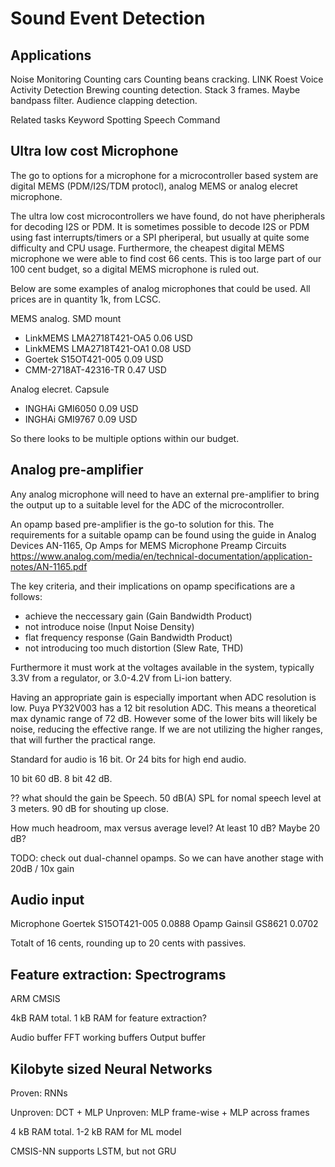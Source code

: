 
# Sound Event Detection

## Applications

Noise Monitoring
Counting cars
Counting beans cracking. LINK Roest
Voice Activity Detection
Brewing counting detection. Stack 3 frames. Maybe bandpass filter.
Audience clapping detection.

Related tasks
Keyword Spotting
Speech Command



## Ultra low cost Microphone

The go to options for a microphone for a microcontroller based system are 
digital MEMS (PDM/I2S/TDM protocl), analog MEMS or analog elecret microphone.

The ultra low cost microcontrollers we have found, do not have pheripherals for decoding I2S or PDM.
It is sometimes possible to decode I2S or PDM using fast interrupts/timers or a SPI pheriperal,
but usually at quite some difficulty and CPU usage.
Furthermore, the cheapest digital MEMS microphone we were able to find cost 66 cents.
This is too large part of our 100 cent budget, so a digital MEMS microphone is ruled out.

Below are some examples of analog microphones that could be used.
All prices are in quantity 1k, from LCSC.

MEMS analog. SMD mount

- LinkMEMS LMA2718T421-OA5 0.06 USD
- LinkMEMS LMA2718T421-OA1 0.08 USD 
- Goertek S15OT421-005     0.09 USD
- CMM-2718AT-42316-TR      0.47 USD

Analog elecret. Capsule

- INGHAi GMI6050  0.09 USD
- INGHAi GMI9767  0.09 USD 

So there looks to be multiple options within our budget.

## Analog pre-amplifier

Any analog microphone will need to have an external pre-amplifier
to bring the output up to a suitable level for the ADC of the microcontroller.

An opamp based pre-amplifier is the go-to solution for this.
The requirements for a suitable opamp can be found using the guide in
Analog Devices AN-1165, Op Amps for MEMS Microphone Preamp Circuits
https://www.analog.com/media/en/technical-documentation/application-notes/AN-1165.pdf

The key criteria, and their implications on opamp specifications are a follows:

- achieve the neccessary gain (Gain Bandwidth Product) 
- not introduce noise (Input Noise Density)
- flat frequency response (Gain Bandwidth Product)
- not introducing too much distortion (Slew Rate, THD)

Furthermore it must work at the voltages available in the system,
typically 3.3V from a regulator, or 3.0-4.2V from Li-ion battery.

Having an appropriate gain is especially important when ADC resolution is low.
Puya PY32V003 has a 12 bit resolution ADC.
This means a theoretical max dynamic range of 72 dB.
However some of the lower bits will likely be noise, reducing the effective range.
If we are not utilizing the higher ranges, that will further the practical range.

Standard for audio is 16 bit. Or 24 bits for high end audio.

10 bit 60 dB.
8 bit 42 dB.

?? what should the gain be
Speech. 50 dB(A) SPL for nomal speech level at 3 meters.
90 dB for shouting up close.

How much headroom, max versus average level? At least 10 dB? Maybe 20 dB?

TODO: check out dual-channel opamps. So we can have another stage with 20dB / 10x gain

## Audio input

Microphone  Goertek S15OT421-005	0.0888
Opamp       Gainsil GS8621	        0.0702

Totalt of 16 cents, rounding up to 20 cents with passives.


## Feature extraction: Spectrograms

ARM CMSIS

4kB RAM total. 1 kB RAM for feature extraction?

Audio buffer
FFT working buffers
Output buffer


## Kilobyte sized Neural Networks

Proven: RNNs

Unproven: DCT + MLP
Unproven: MLP frame-wise + MLP across frames

4 kB RAM total.
1-2 kB RAM for ML model


CMSIS-NN supports LSTM, but not GRU
